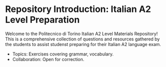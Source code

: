 # Repository Introduction: Italian A2 Level Preparation

Welcome to the Politecnico di Torino Italian A2 Level Materials Repository! This is a comprehensive collection of questions and resources gathered by the students to assist studenst preparing for their Italian A2 language exam.

- Topics: Exercises covering grammar, vocabulary.
- Collaboration: Open for correction.
